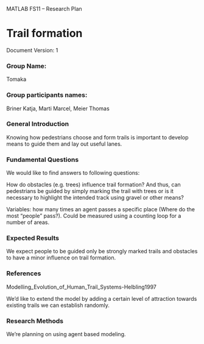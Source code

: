 MATLAB FS11 – Research Plan

Trail formation
===============


Document Version: 1 

### Group Name:
Tomaka

### Group participants names: 
Briner Katja, Marti Marcel, Meier Thomas

### General Introduction

Knowing how pedestrians choose and form trails is important to develop means to guide them and lay out useful lanes. 


### Fundamental Questions

We would like to find answers to following questions:

How do obstacles (e.g. trees) influence trail formation? And thus, can pedestrians be guided by simply marking the trail with trees or is it necessary to highlight the intended track using gravel or other means?

Variables: how many times an agent passes a specific place (Where do the most “people” pass?). Could be measured using a counting loop for a number of areas.


### Expected Results

We expect people to be guided only be strongly marked trails and obstacles to have a minor influence on trail formation.


### References 

Modelling_Evolution_of_Human_Trail_Systems-Helbling1997

We’d like to extend the model by adding a certain level of attraction towards existing trails we can establish randomly.


### Research Methods

We’re planning on using agent based modeling.


